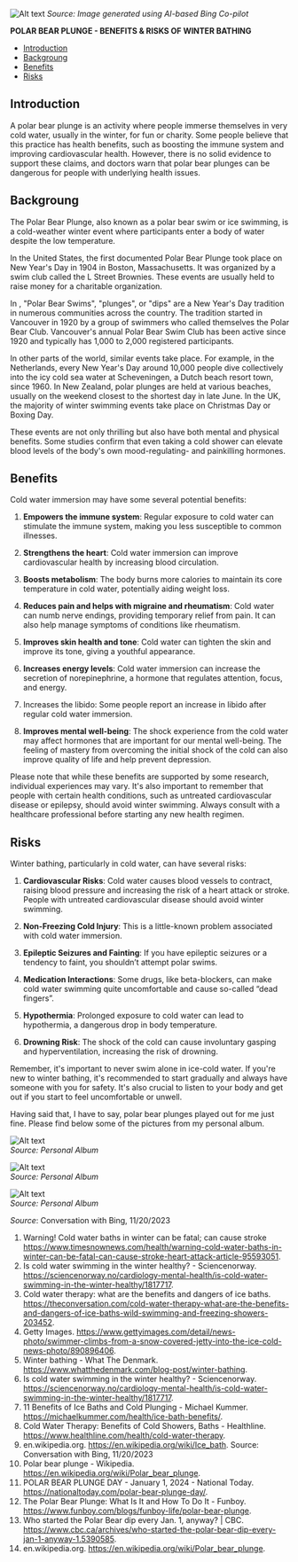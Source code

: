 ![**Alt text**](IMG_0444.JPG) *Source: Image generated using AI-based Bing Co-pilot*  

**POLAR BEAR PLUNGE - BENEFITS & RISKS OF WINTER BATHING**

- [Introduction](#introduction)
- [Backgroung](#backgroung)
- [Benefits](#benefits)
- [Risks](#risks)


## Introduction
A polar bear plunge is an activity where people immerse themselves in very cold water, usually in the winter, for fun or charity. Some people believe that this practice has health benefits, such as boosting the immune system and improving cardiovascular health. However, there is no solid evidence to support these claims, and doctors warn that polar bear plunges can be dangerous for people with underlying health issues.

## Backgroung
The Polar Bear Plunge, also known as a polar bear swim or ice swimming, is a cold-weather winter event where participants enter a body of water despite the low temperature. 

In the United States, the first documented Polar Bear Plunge took place on New Year's Day in 1904 in Boston, Massachusetts. It was organized by a swim club called the L Street Brownies. These events are usually held to raise money for a charitable organization.

In , "Polar Bear Swims", "plunges", or "dips" are a New Year's Day tradition in numerous communities across the country. The tradition started in Vancouver in 1920 by a group of swimmers who called themselves the Polar Bear Club. Vancouver's annual Polar Bear Swim Club has been active since 1920 and typically has 1,000 to 2,000 registered participants.

In other parts of the world, similar events take place. For example, in the Netherlands, every New Year's Day around 10,000 people dive collectively into the icy cold sea water at Scheveningen, a Dutch beach resort town, since 1960. In New Zealand, polar plunges are held at various beaches, usually on the weekend closest to the shortest day in late June. In the UK, the majority of winter swimming events take place on Christmas Day or Boxing Day.

These events are not only thrilling but also have both mental and physical benefits. Some studies confirm that even taking a cold shower can elevate blood levels of the body's own mood-regulating- and painkilling hormones.

## Benefits

Cold water immersion may have some several potential benefits:

1. **Empowers the immune system**: Regular exposure to cold water can stimulate the immune system, making you less susceptible to common illnesses.
   
2. **Strengthens the heart**: Cold water immersion can improve cardiovascular health by increasing blood circulation.
   
3. **Boosts metabolism**: The body burns more calories to maintain its core temperature in cold water, potentially aiding weight loss.
   
4. **Reduces pain and helps with migraine and rheumatism**: Cold water can numb nerve endings, providing temporary relief from pain. It can also help manage symptoms of conditions like rheumatism.
   
5. **Improves skin health and tone**: Cold water can tighten the skin and improve its tone, giving a youthful appearance.
   
6. **Increases energy levels**: Cold water immersion can increase the secretion of norepinephrine, a hormone that regulates attention, focus, and energy.
   
7. Increases the libido: Some people report an increase in libido after regular cold water immersion.
   
8. **Improves mental well-being**: The shock experience from the cold water may affect hormones that are important for our mental well-being. The feeling of mastery from overcoming the initial shock of the cold can also improve quality of life and help prevent depression.

Please note that while these benefits are supported by some research, individual experiences may vary. It's also important to remember that people with certain health conditions, such as untreated cardiovascular disease or epilepsy, should avoid winter swimming. Always consult with a healthcare professional before starting any new health regimen.

## Risks
Winter bathing, particularly in cold water, can have several risks:

1. **Cardiovascular Risks**: Cold water causes blood vessels to contract, raising blood pressure and increasing the risk of a heart attack or stroke. People with untreated cardiovascular disease should avoid winter swimming.

2. **Non-Freezing Cold Injury**: This is a little-known problem associated with cold water immersion.

3. **Epileptic Seizures and Fainting**: If you have epileptic seizures or a tendency to faint, you shouldn’t attempt polar swims.

4. **Medication Interactions**: Some drugs, like beta-blockers, can make cold water swimming quite uncomfortable and cause so-called “dead fingers”.

5. **Hypothermia**: Prolonged exposure to cold water can lead to hypothermia, a dangerous drop in body temperature.

6. **Drowning Risk**: The shock of the cold can cause involuntary gasping and hyperventilation, increasing the risk of drowning.

Remember, it's important to never swim alone in ice-cold water. If you're new to winter bathing, it's recommended to start gradually and always have someone with you for safety. It's also crucial to listen to your body and get out if you start to feel uncomfortable or unwell.

Having said that, I have to say, polar bear plunges played out for me just fine. Please find below some of the pictures from my personal album. 

![Alt text](273a9226-0ad0-44b8-814a-ae30dae1862a.JPG)   
*Source: Personal Album*
 
 ![Alt text](76603df1-0dde-4f26-bbc9-1466ef81cf7d.JPG)  
*Source: Personal Album*

![Alt text](11810456-b655-44b2-8b6b-bb399095d78d.JPG)  
*Source: Personal Album*

*Source*: Conversation with Bing, 11/20/2023  
1) Warning! Cold water baths in winter can be fatal; can cause stroke https://www.timesnownews.com/health/warning-cold-water-baths-in-winter-can-be-fatal-can-cause-stroke-heart-attack-article-95593051.
2) Is cold water swimming in the winter healthy? - Sciencenorway. https://sciencenorway.no/cardiology-mental-health/is-cold-water-swimming-in-the-winter-healthy/1817717.
3) Cold water therapy: what are the benefits and dangers of ice baths. https://theconversation.com/cold-water-therapy-what-are-the-benefits-and-dangers-of-ice-baths-wild-swimming-and-freezing-showers-203452.
4) Getty Images. https://www.gettyimages.com/detail/news-photo/swimmer-climbs-from-a-snow-covered-jetty-into-the-ice-cold-news-photo/890896406.
5) Winter bathing - What The Denmark. https://www.whatthedenmark.com/blog-post/winter-bathing.
6) Is cold water swimming in the winter healthy? - Sciencenorway. https://sciencenorway.no/cardiology-mental-health/is-cold-water-swimming-in-the-winter-healthy/1817717.
7) 11 Benefits of Ice Baths and Cold Plunging - Michael Kummer. https://michaelkummer.com/health/ice-bath-benefits/.
8) Cold Water Therapy: Benefits of Cold Showers, Baths - Healthline. https://www.healthline.com/health/cold-water-therapy.
9) en.wikipedia.org. https://en.wikipedia.org/wiki/Ice_bath.
Source: Conversation with Bing, 11/20/2023
10) Polar bear plunge - Wikipedia. https://en.wikipedia.org/wiki/Polar_bear_plunge.
11) POLAR BEAR PLUNGE DAY - January 1, 2024 - National Today. https://nationaltoday.com/polar-bear-plunge-day/.
12) The Polar Bear Plunge: What Is It and How To Do It - Funboy. https://www.funboy.com/blogs/funboy-life/polar-bear-plunge.
13) Who started the Polar Bear dip every Jan. 1, anyway? | CBC. https://www.cbc.ca/archives/who-started-the-polar-bear-dip-every-jan-1-anyway-1.5390585.
14) en.wikipedia.org. https://en.wikipedia.org/wiki/Polar_bear_plunge.